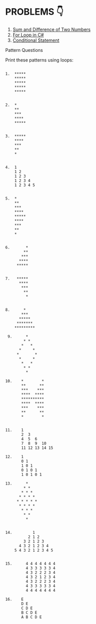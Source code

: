 # PROBLEMS 👇

1. [Sum and Difference of Two Numbers](https://www.hackerrank.com/challenges/sum-numbers-c/problem?isFullScreen=true)
2. [For Loop in C#](https://www.hackerrank.com/challenges/for-loop-in-c/problem?isFullScreen=true)
3. [Conditional Statement](https://www.hackerrank.com/challenges/conditional-statements-in-c/problem?isFullScreen=true)

Pattern Questions

Print these patterns using loops:

```text

1.  *****
    *****
    *****
    *****
    *****


2.  *
    **
    ***
    ****
    *****


3.  *****
    ****
    ***
    **
    *


4.  1
    1 2
    1 2 3
    1 2 3 4
    1 2 3 4 5


5.  *
    **
    ***
    ****
    *****
    ****
    ***
    **
    *


6.       *
        **
       ***
      ****
     *****


7.   *****
      ****
       ***
        **
         *


8.      *
       ***
      *****
     *******
    *********
    
 9.      *
        * *
       *   *
      *     *
     *       *
      *     *
       *   *
        * *
         *

10.    *        *
       **      **
       ***    ***
       ****  ****
       **********
       ****  ****
       ***    ***
       **      **
       *        *


11.    1
       2  3
       4  5  6
       7  8  9  10
       11 12 13 14 15

12.    1
       0 1
       1 0 1
       0 1 0 1
       1 0 1 0 1
     
13.      *
        * *
       * * *
      * * * *
     * * * * *
      * * * *
       * * *
        * *
         *


14.         1
          2 1 2
        3 2 1 2 3
      4 3 2 1 2 3 4
    5 4 3 2 1 2 3 4 5


15.      4 4 4 4 4 4 4  
         4 3 3 3 3 3 4   
         4 3 2 2 2 3 4   
         4 3 2 1 2 3 4   
         4 3 2 2 2 3 4   
         4 3 3 3 3 3 4   
         4 4 4 4 4 4 4   

16.    E
       D E
       C D E
       B C D E
       A B C D E
```
        
        
